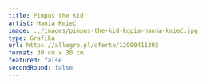```yaml
---
title: Pimpuś the Kid
artist: Hania Kmieć
image: ../images/pimpus-the-kid-kopia-hanna-kmieć.jpg
type: Grafika
url: https://allegro.pl/oferta/12900411392
format: 30 cm x 30 cm
featured: false
secondRound: false
---
```

